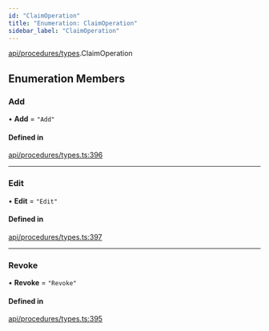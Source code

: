```yaml
---
id: "ClaimOperation"
title: "Enumeration: ClaimOperation"
sidebar_label: "ClaimOperation"
---
```


[api/procedures/types](../../../../../modules/API/Procedures/Types/Types.md).ClaimOperation

## Enumeration Members

### Add

• **Add** = ``"Add"``

#### Defined in

[api/procedures/types.ts:396](https://github.com/PolymeshAssociation/polymesh-sdk/blob/daafaa68f/src/api/procedures/types.ts#L396)

___

### Edit

• **Edit** = ``"Edit"``

#### Defined in

[api/procedures/types.ts:397](https://github.com/PolymeshAssociation/polymesh-sdk/blob/daafaa68f/src/api/procedures/types.ts#L397)

___

### Revoke

• **Revoke** = ``"Revoke"``

#### Defined in

[api/procedures/types.ts:395](https://github.com/PolymeshAssociation/polymesh-sdk/blob/daafaa68f/src/api/procedures/types.ts#L395)
